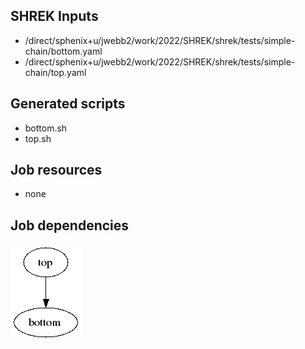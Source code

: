 ## SHREK Inputs
- /direct/sphenix+u/jwebb2/work/2022/SHREK/shrek/tests/simple-chain/bottom.yaml
- /direct/sphenix+u/jwebb2/work/2022/SHREK/shrek/tests/simple-chain/top.yaml
## Generated scripts
- bottom.sh
- top.sh
## Job resources
- none
## Job dependencies
![Workflow graph](workflow.png)
